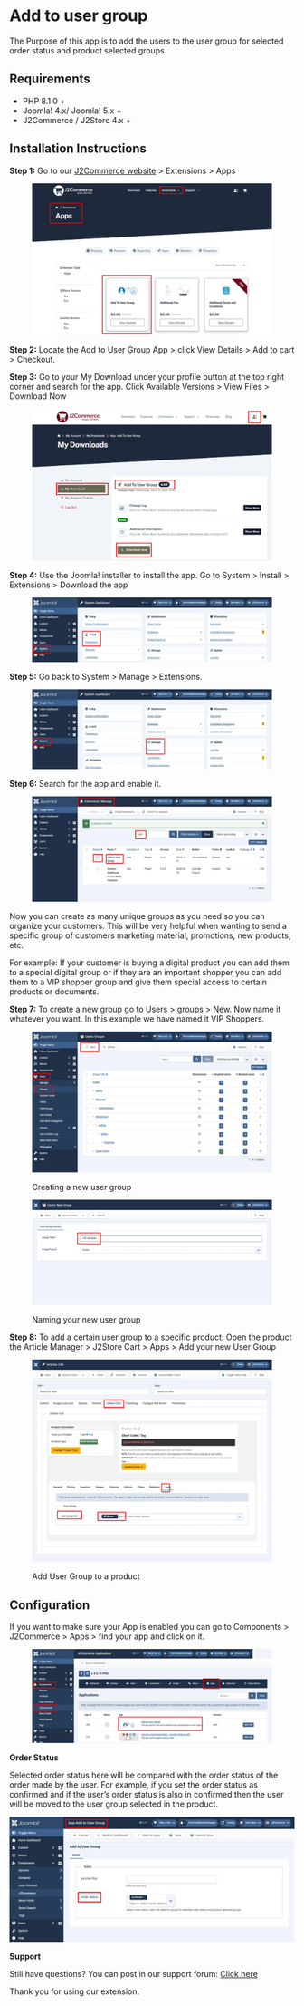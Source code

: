 # Add to user group

The Purpose of this app is to add the users to the user group for selected order status and product selected groups.

## Requirements <a href="#requirements" id="requirements"></a>

* PHP 8.1.0 +
* Joomla! 4.x/ Joomla! 5.x +
* J2Commerce / J2Store 4.x +

## Installation Instructions <a href="#installation-instructions" id="installation-instructions"></a>

**Step 1:** Go to our [J2Commerce website](https://www.j2commerce.com/) > Extensions > Apps

<figure><img src="../.gitbook/assets/user-group-1.webp" alt=""><figcaption></figcaption></figure>

**Step 2:** Locate the Add to User Group App > click View Details > Add to cart > Checkout.&#x20;

**Step 3:** Go to your My Download under your profile button at the top right corner and search for the app. Click Available Versions > View Files > Download Now

<figure><img src="../.gitbook/assets/user-group-2.webp" alt=""><figcaption></figcaption></figure>

**Step 4:** Use the Joomla! installer to install the app. Go to System > Install > Extensions > Download the app

<figure><img src="../.gitbook/assets/user-group-3 (10).webp" alt=""><figcaption></figcaption></figure>

**Step 5:** Go back to System > Manage > Extensions. &#x20;

<figure><img src="../.gitbook/assets/user-group-5 (10).webp" alt=""><figcaption></figcaption></figure>

**Step 6:** Search for the app and enable it.

<figure><img src="../.gitbook/assets/user-group-4.webp" alt=""><figcaption></figcaption></figure>

Now you can create as many unique groups as you need so you can organize your customers.  This will be very helpful when wanting to send a specific group of customers marketing material, promotions, new products, etc.&#x20;

For example: If your customer is buying a digital product you can add them to a special digital group or if they are an important shopper you can add them to a VIP shopper group and give them special access to certain products or documents.

**Step 7:** To create a new group go to Users > groups > New. Now name it whatever you want. In this example we have named it VIP Shoppers.&#x20;

<figure><img src="../.gitbook/assets/user-group-6.webp" alt=""><figcaption><p>Creating a new user group</p></figcaption></figure>

<figure><img src="../.gitbook/assets/user-group-7.webp" alt=""><figcaption><p>Naming your new user group</p></figcaption></figure>

**Step 8:** To add a certain user group to a specific product: Open the product the Article Manager > J2Store Cart > Apps > Add your new User Group

<figure><img src="../.gitbook/assets/user-group-8.webp" alt=""><figcaption><p>Add User Group to a product</p></figcaption></figure>

## Configuration <a href="#configuration" id="configuration"></a>

If you want to make sure your App is enabled you can go to Components > J2Commerce > Apps > find your app and click on it.

<figure><img src="../.gitbook/assets/user-group-9 (1).webp" alt=""><figcaption></figcaption></figure>

**Order Status**

Selected order status here will be compared with the order status of the order made by the user. For example, if you set the order status as confirmed and if the user’s order status is also in confirmed then the user will be moved to the user group selected in the product.

![Order Status](<../.gitbook/assets/user-group-10 (1).webp>)

**Support**

Still have questions? You can post in our support forum: [Click here](http://j2store.org/forum/index.html)

Thank you for using our extension.
